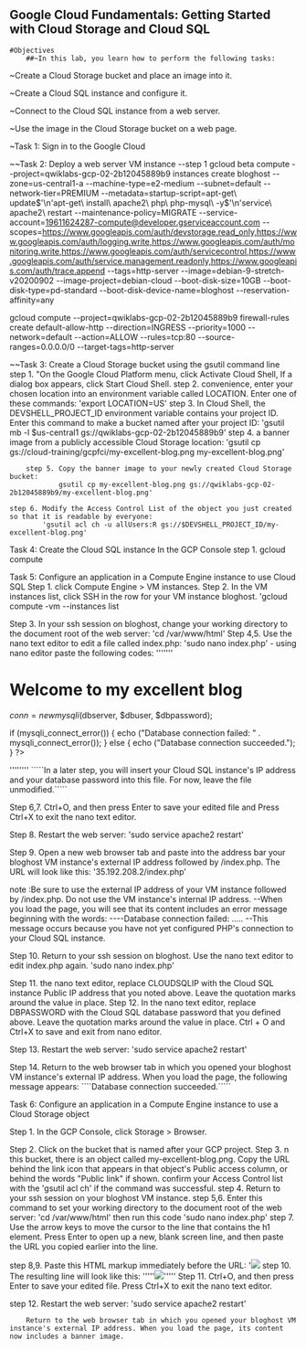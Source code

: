 ## Google Cloud Fundamentals: Getting Started with Cloud Storage and Cloud SQL
    #Objectives
        ##~In this lab, you learn how to perform the following tasks:

   ~Create a Cloud Storage bucket and place an image into it.

   ~Create a Cloud SQL instance and configure it.

   ~Connect to the Cloud SQL instance from a web server.

   ~Use the image in the Cloud Storage bucket on a web page.

   ~Task 1: Sign in to the Google Cloud




~~Task 2: Deploy a web server VM instance
    --step 1
            gcloud beta compute --project=qwiklabs-gcp-02-2b12045889b9 instances create bloghost --zone=us-central1-a --machine-type=e2-medium --subnet=default --network-tier=PREMIUM --metadata=startup-script=apt-get\ update$'\n'apt-get\ install\ apache2\ php\ php-mysql\ -y$'\n'service\ apache2\ restart --maintenance-policy=MIGRATE --service-account=19611624287-compute@developer.gserviceaccount.com --scopes=https://www.googleapis.com/auth/devstorage.read_only,https://www.googleapis.com/auth/logging.write,https://www.googleapis.com/auth/monitoring.write,https://www.googleapis.com/auth/servicecontrol,https://www.googleapis.com/auth/service.management.readonly,https://www.googleapis.com/auth/trace.append --tags=http-server --image=debian-9-stretch-v20200902 --image-project=debian-cloud --boot-disk-size=10GB --boot-disk-type=pd-standard --boot-disk-device-name=bloghost --reservation-affinity=any

gcloud compute --project=qwiklabs-gcp-02-2b12045889b9 firewall-rules create default-allow-http --direction=INGRESS --priority=1000 --network=default --action=ALLOW --rules=tcp:80 --source-ranges=0.0.0.0/0 --target-tags=http-server
            
            
~~Task 3: Create a Cloud Storage bucket using the gsutil command line
    step 1. "On the Google Cloud Platform menu, click Activate Cloud Shell, If a dialog box appears, click Start Cloud Shell.
        step 2. convenience, enter your chosen location into an environment variable called LOCATION. Enter one of these commands:
            'export LOCATION=US'
      step 3. In Cloud Shell, the DEVSHELL_PROJECT_ID environment variable contains your project ID. Enter this command to make a bucket named after your project ID:
               'gsutil mb -l $us-central1 gs://qwiklabs-gcp-02-2b12045889b9'
        step 4. a banner image from a publicly accessible Cloud Storage location:
               'gsutil cp gs://cloud-training/gcpfci/my-excellent-blog.png my-excellent-blog.png'

        step 5. Copy the banner image to your newly created Cloud Storage bucket:
                gsutil cp my-excellent-blog.png gs://qwiklabs-gcp-02-2b12045889b9/my-excellent-blog.png'
                
    step 6. Modify the Access Control List of the object you just created so that it is readable by everyone:
            'gsutil acl ch -u allUsers:R gs://$DEVSHELL_PROJECT_ID/my-excellent-blog.png'
            
    
    
    
Task 4: Create the Cloud SQL instance
In the GCP Console
     step 1. 
     gcloud compute 
     
     
     
     
    
Task 5: Configure an application in a Compute Engine instance to use Cloud SQL
 Step 1. click Compute Engine > VM instances.
 Step 2. In the VM instances list, click SSH in the row for your VM instance bloghost.
                'gcloud compute -vm --instances list
                
 Step 3. In your ssh session on bloghost, change your working directory to the document root of the web server:
       'cd /var/www/html'
Step 4,5. Use the nano text editor to edit a file called index.php:
            'sudo nano index.php'
            - using nano editor paste the following codes:
            '''''''<html>
<head><title>Welcome to my excellent blog</title></head>
<body>
<h1>Welcome to my excellent blog</h1>
<?php
 $dbserver = "34.121.44.121";
$dbuser = "blogdbuser";
$dbpassword = "DBPASSWORD";
// In a production blog, we would not store the MySQL
// password in the document root. Instead, we would store it in a
// configuration file elsewhere on the web server VM instance.

$conn = new mysqli($dbserver, $dbuser, $dbpassword);

if (mysqli_connect_error()) {
        echo ("Database connection failed: " . mysqli_connect_error());
} else {
        echo ("Database connection succeeded.");
}
?>
</body></html>''''''''
`````In a later step, you will insert your Cloud SQL instance's IP address and your database password into this file. For now, leave the file unmodified.`````

Step 6,7. Ctrl+O, and then press Enter to save your edited file and Press Ctrl+X to exit the nano text editor.

Step 8. Restart the web server:
        'sudo service apache2 restart'

Step 9. Open a new web browser tab and paste into the address bar your bloghost VM instance's external IP address followed by /index.php. The URL will look like this: 
        '35.192.208.2/index.php'

 note :Be sure to use the external IP address of your VM instance followed by /index.php. Do not use the VM instance's internal IP address. 
 --When you load the page, you will see that its content includes an error message beginning with the words:
 ----Database connection failed: .....
 --This message occurs because you have not yet configured PHP's connection to your Cloud SQL instance.
 
 Step 10. Return to your ssh session on bloghost. Use the nano text editor to edit index.php again.
       'sudo nano index.php'
       
 Step 11. the nano text editor, replace CLOUDSQLIP with the Cloud SQL instance Public IP address that you noted above. Leave the quotation marks around the value in place.
 Step 12. In the nano text editor, replace DBPASSWORD with the Cloud SQL database password that you defined above. Leave the quotation marks around the value in place.
 Ctrl + O and Ctrl+X to save and exit from nano editor.
 
 
Step 13. Restart the web server:
           'sudo service apache2 restart'
           
Step 14. Return to the web browser tab in which you opened your bloghost VM instance's external IP address. When you load the page, the following message appears:
````Database connection succeeded.`````



Task 6: Configure an application in a Compute Engine instance to use a Cloud Storage object

Step 1. In the GCP Console, click Storage > Browser.

Step 2. Click on the bucket that is named after your GCP project.
Step 3. n this bucket, there is an object called my-excellent-blog.png. Copy the URL behind the link icon that appears in that object's Public access column, or behind the words "Public link" if shown.
confirm your Access Control list with the 'gsutil acl ch' if the command was successful.
step 4. Return to your ssh session on your bloghost VM instance.
step 5,6. Enter this command to set your working directory to the document root of the web server:
      'cd /var/www/html'
      then run this code 'sudo nano index.php'
step 7. Use the arrow keys to move the cursor to the line that contains the h1 element. Press Enter to open up a new, blank screen line, and then paste the URL you copied earlier into the line.

step 8,9. Paste this HTML markup immediately before the URL:
        '<img src='Place a closing single quotation mark and a closing angle bracket at the end of the URL:'>
step 10. The resulting line will look like this:
        '''''<img src='https://storage.googleapis.com/qwiklabs-gcp-0005e186fa559a09/my-excellent-blog.png'>'''''
Step 11. Ctrl+O, and then press Enter to save your edited file.
Press Ctrl+X to exit the nano text editor.

step 12. Restart the web server:
        'sudo service apache2 restart'

        Return to the web browser tab in which you opened your bloghost VM instance's external IP address. When you load the page, its content now includes a banner image.





 

